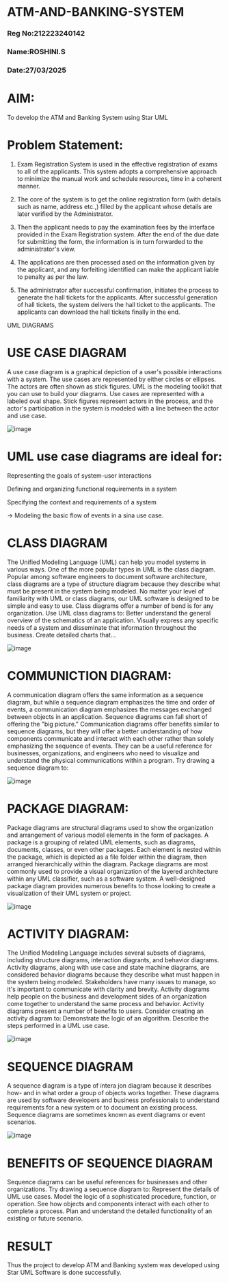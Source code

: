 # ATM-AND-BANKING-SYSTEM
### Reg No:212223240142
### Name:ROSHINI.S
### Date:27/03/2025


# AIM:
To develop the ATM and Banking System using Star UML

# Problem Statement:
1. Exam Registration System is used in the effective registration of exams to all of the applicants. This system adopts a comprehensive approach to minimize the manual work and schedule resources, time in a coherent manner.

2. The core of the system is to get the online registration form (with details such as name, address etc.,) filled by the applicant whose details are later verified by the Administrator.

3. Then the applicant needs to pay the examination fees by the interface provided in the Exam Registration system. After the end of the due date for submitting the form, the information is in turn forwarded to the administrator's view.

4. The applications are then processed ased on the information given by the applicant, and any forfeiting identified can make the applicant liable to penalty as per the law.

5. The administrator after successful confirmation, initiates the process to generate the hall tickets for the applicants. After successful generation of hall tickets, the system delivers the hall ticket to the applicants. The applicants can download the hall tickets finally in the end.

UML DIAGRAMS

# USE CASE DIAGRAM

A use case diagram is a graphical depiction of a user's possible interactions with a system. The use cases are represented by either circles or ellipses. The actors are often shown as stick figures.
UML is the modeling toolkit that you can use to build your diagrams. Use cases are represented with a labeled oval shape.
Stick figures represent actors in the process, and the actor's participation in the system is modeled with a line between the actor and use case.

![image](https://github.com/user-attachments/assets/f44521b7-ee3e-49ab-9f9f-4533ab30de76)

# UML use case diagrams are ideal for:

Representing the goals of system-user interactions

Defining and organizing functional requirements in a system

Specifying the context and requirements of a system

→ Modeling the basic flow of events in a sina use case.


# CLASS DIAGRAM

The Unified Modeling Language (UML) can help you model systems in various ways. One of the more popular types in UML is the class diagram. Popular
among software engineers to document software architecture, class diagrams are a type of structure diagram because they describe what must be present in the system being modeled. No matter your level of familiarity with UML or class diagrams, our UML software is designed to be simple and easy to use.
Class diagrams offer a number of bend is for any organization. Use UML class diagrams to:
Better understand the general overview of the schematics of an application.
Visually express any specific needs of a system and disseminate that information throughout the business.
Create detailed charts that…

![image](https://github.com/user-attachments/assets/2c88fbbc-a700-4d73-82a0-6922937d01f4)


# COMMUNICTION DIAGRAM:

A communication diagram offers the same information as a sequence diagram, but while a sequence diagram emphasizes the time and order of events, a communication diagram emphasizes the messages exchanged between objects in an application. Sequence diagrams can fall short of offering the "big picture."
Communication diagrams offer benefits similar to sequence diagrams, but they will offer a better understanding of how components communicate and interact with each other rather than solely emphasizing the sequence of events. They can be a useful reference for businesses, organizations, and engineers who need to visualize and understand the physical communications within a program. Try drawing a sequence diagram to:

![image](https://github.com/user-attachments/assets/bf1a4bd9-74b0-40a3-979f-cae35eb52521)



# PACKAGE DIAGRAM:

Package diagrams are structural diagrams used to show the organization and arrangement of various model elements in the form of packages. A package is a grouping of related UML elements, such as diagrams, documents, classes, or even other packages. Each element is nested within the package, which is depicted as a file folder within the diagram, then arranged hierarchically within the diagram. Package diagrams are most commonly used to provide a visual
organization of the layered architecture within any UML classifier, such as a software system.
A well-designed package diagram provides numerous benefits to those looking to create a visualization of their UML system or project.

![image](https://github.com/user-attachments/assets/32e9f8cf-4f22-479e-862b-59f5e994bcc5)


# ACTIVITY DIAGRAM:

The Unified Modeling Language includes several subsets of diagrams, including structure diagrams, interaction diagrants, and behavior diagrams. Activity diagrams, along with use case and state machine diagrams, are considered behavior diagrams because they describe what must happen in the system being modeled.
Stakeholders have many issues to manage, so it's important to communicate with clarity and brevity. Activity diagrams help people on the business and development sides of an organization come together to understand the same process and behavior.
Activity diagrams present a number of benefits to users. Consider creating an activity diagram to:
Demonstrate the logic of an algorithm.
Describe the steps performed in a UML use case.

![image](https://github.com/user-attachments/assets/1b2296ab-a903-4eee-83e5-cae135005f35)




# SEQUENCE DIAGRAM

A sequence diagram is a type of intera jon diagram because it describes how- and in what order a group of objects works together. These diagrams are used by software developers and business professionals to understand requirements for
a new system or to document an existing process. Sequence diagrams are sometimes known as event diagrams or event scenarios.

![image](https://github.com/user-attachments/assets/3686c68c-0b58-4eaf-a31b-9b0363893df4)

# BENEFITS OF SEQUENCE DIAGRAM

Sequence diagrams can be useful references for businesses and other organizations. Try drawing a sequence diagram to:
Represent the details of UML use cases.
Model the logic of a sophisticated procedure, function, or operation. See how objects and components interact with each other to complete a process.
Plan and understand the detailed functionality of an existing or future scenario.


# RESULT

Thus the project to develop ATM and Banking system was developed using Star UML Software is done successfully.

